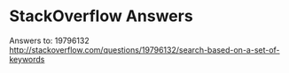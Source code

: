 StackOverflow Answers
=====================

Answers to:
19796132 http://stackoverflow.com/questions/19796132/search-based-on-a-set-of-keywords
